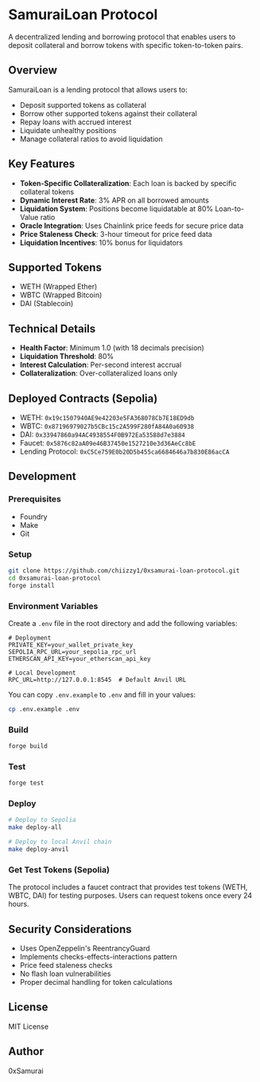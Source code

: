 # SamuraiLoan Protocol

A decentralized lending and borrowing protocol that enables users to deposit collateral and borrow tokens with specific token-to-token pairs.

## Overview

SamuraiLoan is a lending protocol that allows users to:
- Deposit supported tokens as collateral
- Borrow other supported tokens against their collateral
- Repay loans with accrued interest
- Liquidate unhealthy positions
- Manage collateral ratios to avoid liquidation

## Key Features

- **Token-Specific Collateralization**: Each loan is backed by specific collateral tokens
- **Dynamic Interest Rate**: 3% APR on all borrowed amounts
- **Liquidation System**: Positions become liquidatable at 80% Loan-to-Value ratio
- **Oracle Integration**: Uses Chainlink price feeds for secure price data
- **Price Staleness Check**: 3-hour timeout for price feed data
- **Liquidation Incentives**: 10% bonus for liquidators

## Supported Tokens
- WETH (Wrapped Ether)
- WBTC (Wrapped Bitcoin)
- DAI (Stablecoin)

## Technical Details

- **Health Factor**: Minimum 1.0 (with 18 decimals precision)
- **Liquidation Threshold**: 80%
- **Interest Calculation**: Per-second interest accrual
- **Collateralization**: Over-collateralized loans only

## Deployed Contracts (Sepolia)

- WETH: `0x19c1507940AE9e42203e5FA368078Cb7E18ED9db`
- WBTC: `0x87196979027b5CBc15c2A599F280fA84A0a60938`
- DAI: `0x33947860a94AC4938554F0B972Ea53588d7e3884`
- Faucet: `0x5876c82aA09e46B37450e1527210e3d36AeCc8bE`
- Lending Protocol: `0xC5Ce759E0b20D5b455ca6684646a7b830E86acCA`

## Development

### Prerequisites
- Foundry
- Make
- Git

### Setup
```bash
git clone https://github.com/chiizzy1/0xsamurai-loan-protocol.git
cd 0xsamurai-loan-protocol
forge install
```

### Environment Variables
Create a `.env` file in the root directory and add the following variables:
```env
# Deployment
PRIVATE_KEY=your_wallet_private_key
SEPOLIA_RPC_URL=your_sepolia_rpc_url
ETHERSCAN_API_KEY=your_etherscan_api_key

# Local Development
RPC_URL=http://127.0.0.1:8545  # Default Anvil URL
```
You can copy `.env.example` to `.env` and fill in your values:
```bash
cp .env.example .env
```

### Build
```bash
forge build
```

### Test
```bash
forge test
```

### Deploy
```bash
# Deploy to Sepolia
make deploy-all

# Deploy to local Anvil chain
make deploy-anvil
```

### Get Test Tokens (Sepolia)
The protocol includes a faucet contract that provides test tokens (WETH, WBTC, DAI) for testing purposes. Users can request tokens once every 24 hours.

## Security Considerations

- Uses OpenZeppelin's ReentrancyGuard
- Implements checks-effects-interactions pattern
- Price feed staleness checks
- No flash loan vulnerabilities
- Proper decimal handling for token calculations

## License

MIT License

## Author

0xSamurai
